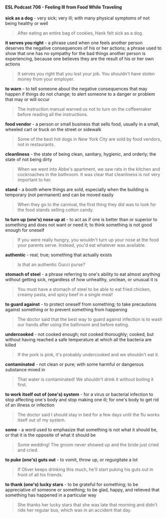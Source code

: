 #### ESL Podcast 706 - Feeling Ill from Food While Traveling

**sick as a dog** - very sick; very ill; with many physical symptoms of not being
healthy or well

> After eating an entire bag of cookies, Hank felt sick as a dog.

**it serves you right** - a phrase used when one feels another person deserves
the negative consequences of his or her actions; a phrase used to show that one
has no sympathy for the bad things another person is experiencing, because one
believes they are the result of his or her own actions

> It serves you right that you lost your job. You shouldn't have stolen money from
your employer.

**to warn** - to tell someone about the negative consequences that may happen if
things do not change; to alert someone to a danger or problem that may or will
occur

> The instruction manual warned us not to turn on the coffeemaker before
reading all the instructions.

**food vendor** - a person or small business that sells food, usually in a small,
wheeled cart or truck on the street or sidewalk

> Some of the best hot dogs in New York City are sold by food vendors, not in
restaurants.

**cleanliness** - the state of being clean, sanitary, hygienic, and orderly; the state
of not being dirty

> When we went into Abbe's apartment, we saw rats in the kitchen and
cockroaches in the bathroom. It was clear that cleanliness is not very important
to her.

**stand** - a booth where things are sold, especially when the building is temporary
(not permanent) and can be moved easily

> When they go to the carnival, the first thing they did was to look for the food
stands selling cotton candy.

**to turn up (one's) nose up at** - to act as if one is better than or superior to
something and does not want or need it; to think something is not good enough
for oneself

> If you were really hungry, you wouldn't turn up your nose at the food your
parents serve. Instead, you'd eat whatever was available.

**authentic** - real; true; something that actually exists

> Is that an authentic Gucci purse?

**stomach of steel** - a phrase referring to one's ability to eat almost anything
without getting sick, regardless of how unhealthy, unclean, or unusual it is

> You must have a stomach of steel to be able to eat fried chicken, creamy pasta,
and spicy beef in a single meal!

**to guard against** - to protect oneself from something; to take precautions
against something or to prevent something from happening

> The doctor said that the best way to guard against infection is to wash our
hands after using the bathroom and before eating.

**undercooked** - not cooked enough; not cooked thoroughly; cooked, but without
having reached a safe temperature at which all the bacteria are killed

> If the pork is pink, it's probably undercooked and we shouldn't eat it.

**contaminated** - not clean or pure; with some harmful or dangerous substance
mixed in

> That water is contaminated! We shouldn't drink it without boiling it first.

**to work itself out of (one's) system** - for a virus or bacterial infection to stop
affecting one's body and stop making one ill; for one's body to get rid of an illness
or infection

> The doctor said I should stay in bed for a few days until the flu works itself out
of my system.

**some** - a word used to emphasize that something is not what it should be, or
that it is the opposite of what it should be

> Some wedding! The groom never showed up and the bride just cried and cried.

**to puke (one's) guts out** - to vomit, throw up, or regurgitate a lot

> If Oliver keeps drinking this much, he'll start puking his guts out in front of all his
friends.

**to thank (one's) lucky stars** - to be grateful for something; to be appreciative of
someone or something; to be glad, happy, and relieved that something has
happened in a particular way

> She thanks her lucky stars that she was late that morning and didn't ride her
regular bus, which was in an accident that day.


